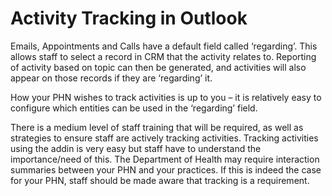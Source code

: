 # Activity Tracking in Outlook

Emails, Appointments and Calls have a default field called ‘regarding’. This allows staff to select a record in CRM that the activity relates to. Reporting of activity based on topic can then be generated, and activities will also appear on those records if they are ‘regarding’ it.

How your PHN wishes to track activities is up to you – it is relatively easy to configure which entities can be used in the ‘regarding’ field. 

There is a medium level of staff training that will be required, as well as strategies to ensure staff are actively tracking activities. Tracking activities using the addin is very easy but staff have to understand the importance/need of this. The Department of Health may require interaction summaries between your PHN and your practices. If this is indeed the case for your PHN, staff should be made aware that tracking is a requirement.
